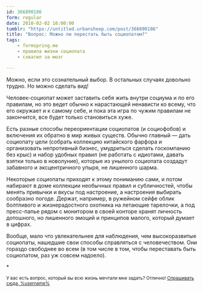 ```yaml
---
id: 366890186
form: regular
date: 2010-02-02 16:00:00
tumblr: "https://untitled.urbansheep.com/post/366890186"
title: "Вопрос: Можно ли перестать быть социопатом?"
tags:
    - formspring.me
    - правила жизни социопата
    - схватил за мозг

---
```


<p class="formspringmeAnswer">Можно, если это сознательный выбор. В остальных случаях довольно трудно. Но можно сделать вид!</p>

<p>Человек-социопат может заставить себя жить внутри социума и по его правилам, но это ведет обычно к нарастающей ненависти ко всему, что его окружает и к самому себе, и пока эта игра по чужим правилам не закончится, все будет только становиться хуже.</p>

<p>Есть разные способы переориентации социопатов (и социофобов) и включения их обратно в мир живых существ. Обычно главный — дать социопату цели (собрать коллекцию китайского фарфора и организовать непротивный бизнес, умудриться сделать госкомпанию без крыс) и набор удобных правил (не работать с идиотами, давать взятки только в новолуние), которые из унылого социопата создадут забавного и эксцентричного упыря, не лишенного шарма.</p>

<p>Некоторые социопаты приходят к этому пониманию сами, и потом набирают в доме коллекции необычных правил и субличностей, чтобы менять привычки и вкусы под настроение, а настроения выбирать сообразно погоде. Держат, например, в ружейном сейфе облик болтливого и жизнерадостного охотника на летающие тарелочки, а под пресс-папье рядом с монитором в своей конторе хранят личность дотошного, но лишенного эмоций и принципов малого, который думает в цифрах.</p>

<p>Вообще, мало что увлекательнее для наблюдения, чем высокоразвитые социопаты, нашедшие свои способы справляться с человечеством. Они гораздо свободнее во всем (в том числе в том, чтобы переставать быть социопатом, раз уж совсем надоело).</p>

<p>*</p>

<p><small>У вас есть вопрос, который вы всю жизнь мечтали мне задать? Отлично! <a href="http://formspring.me/urbansheep">Спрашивать сюда, %username%</a></small></p>

